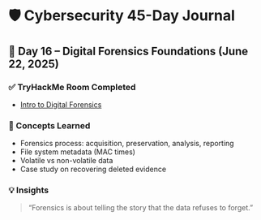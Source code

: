 # 🛡️ Cybersecurity 45-Day Journal  
## 📅 Day 16 – Digital Forensics Foundations (June 22, 2025)

### ✅ TryHackMe Room Completed
- [Intro to Digital Forensics](https://tryhackme.com/room/introtodigitalforensics)

### 🧠 Concepts Learned
- Forensics process: acquisition, preservation, analysis, reporting
- File system metadata (MAC times)
- Volatile vs non-volatile data
- Case study on recovering deleted evidence

### 💡 Insights
> “Forensics is about telling the story that the data refuses to forget.”
